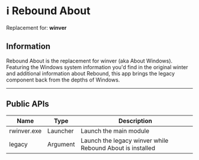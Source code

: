 # ℹ️ Rebound About

Replacement for: **winver**

## Information

Rebound About is the replacement for winver (aka About Windows). Featuring the Windows system information you'd find in the original winter and additional information about Rebound, this app brings the legacy component back from the depths of Windows.

---

## Public APIs

| Name | Type | Description |
|------|------|-------------|
| rwinver.exe | Launcher | Launch the main module |
| legacy | Argument | Launch the legacy winver while Rebound About is installed |
